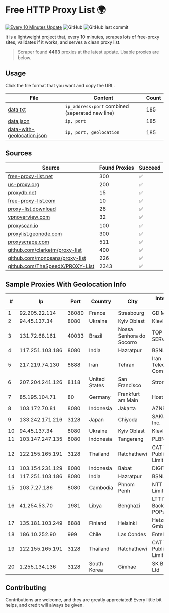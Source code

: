 
# Free HTTP Proxy List 🌍

[![Every 10 Minutes Update](https://github.com/mertguvencli/http-proxy-list/actions/workflows/main.yml/badge.svg?branch=main)](https://github.com/mertguvencli/http-proxy-list/actions/workflows/main.yml)
![GitHub](https://img.shields.io/github/license/mertguvencli/http-proxy-list)
![GitHub last commit](https://img.shields.io/github/last-commit/mertguvencli/http-proxy-list)

It is a lightweight project that, every 10 minutes, scrapes lots of free-proxy sites, validates if it works, and serves a clean proxy list.


> Scraper found **4463** proxies at the latest update. Usable proxies are below.

## Usage

Click the file format that you want and copy the URL.


|File|Content|Count|
|----|-------|-----|
|[data.txt](https://raw.githubusercontent.com/mertguvencli/http-proxy-list/main/proxy-list/data.txt)|`ip_address:port` combined (seperated new line)|185|
|[data.json](https://raw.githubusercontent.com/mertguvencli/http-proxy-list/main/proxy-list/data.json)|`ip, port`|185|
|[data-with-geolocation.json](https://raw.githubusercontent.com/mertguvencli/http-proxy-list/main/proxy-list/data-with-geolocation.json)|`ip, port, geolocation`|185|

## Sources

|Source|Found Proxies|Succeed|
|------|-------------|-------|
|[free-proxy-list.net](https://free-proxy-list.net)|300|✅|
|[us-proxy.org](https://www.us-proxy.org)|200|✅|
|[proxydb.net](http://proxydb.net)|15|✅|
|[free-proxy-list.com](https://free-proxy-list.com/?page=&port=&type%5B%5D=http&type%5B%5D=https&up_time=0&search=Search)|10|✅|
|[proxy-list.download](https://www.proxy-list.download/HTTP)|26|✅|
|[vpnoverview.com](https://vpnoverview.com/privacy/anonymous-browsing/free-proxy-servers)|32|✅|
|[proxyscan.io](https://www.proxyscan.io)|100|✅|
|[proxylist.geonode.com](https://proxylist.geonode.com/api/proxy-list?limit=300&page=1&sort_by=lastChecked&sort_type=desc&protocols=http,https)|300|✅|
|[proxyscrape.com](https://api.proxyscrape.com/v2/?request=displayproxies&protocol=http&timeout=10000&country=all&ssl=all&anonymity=all)|511|✅|
|[github.com/clarketm/proxy-list](https://raw.githubusercontent.com/clarketm/proxy-list/master/proxy-list-raw.txt)|400|✅|
|[github.com/monosans/proxy-list](https://raw.githubusercontent.com/monosans/proxy-list/main/proxies/http.txt)|226|✅|
|[github.com/TheSpeedX/PROXY-List](https://raw.githubusercontent.com/TheSpeedX/PROXY-List/master/http.txt)|2343|✅|


## Sample Proxies With Geolocation Info

|#|Ip|Port|Country|City|Internet Service Provider|
|-|--|----|-------|----|-------------------------|
|1|92.205.22.114|38080|France|Strasbourg|GD MASS Network|
|2|94.45.137.34|8080|Ukraine|Kyiv Oblast|Kievline LLC|
|3|131.72.68.161|40033|Brazil|Nossa Senhora do Socorro|TOP NET SERVIÇOS LTDA|
|4|117.251.103.186|8080|India|Hazratpur|BSNL Internet|
|5|217.219.74.130|8888|Iran|Tehran|Iran Telecommunication Company PJS|
|6|207.204.241.126|8118|United States|San Francisco|Strong Technology|
|7|85.195.104.71|80|Germany|Frankfurt am Main|Host Europe GmbH|
|8|103.172.70.81|8080|Indonesia|Jakarta|AZNET|
|9|133.242.171.216|3128|Japan|Chiyoda|SAKURA Internet Inc.|
|10|94.45.137.34|8080|Ukraine|Kyiv Oblast|Kievline LLC|
|11|103.147.247.135|8080|Indonesia|Tangerang|PLBNET|
|12|122.155.165.191|3128|Thailand|Ratchathewi|CAT Telecom Public Company Limited|
|13|103.154.231.129|8080|Indonesia|Babat|DIGITNET|
|14|117.251.103.186|8080|India|Hazratpur|BSNL Internet|
|15|103.7.27.186|8080|Cambodia|Phnom Penh|NTT (Thailand) Limited|
|16|41.254.53.70|1981|Libya|Benghazi|LTT Network Backbone and POPs|
|17|135.181.103.249|8888|Finland|Helsinki|Hetzner Online GmbH|
|18|186.10.252.90|999|Chile|Las Condes|Entel Chile S.A.|
|19|122.155.165.191|3128|Thailand|Ratchathewi|CAT Telecom Public Company Limited|
|20|1.255.134.136|3128|South Korea|Gimhae|SK Broadband Co Ltd|



## Contributing

Contributions are welcome, and they are greatly appreciated! Every
little bit helps, and credit will always be given.

